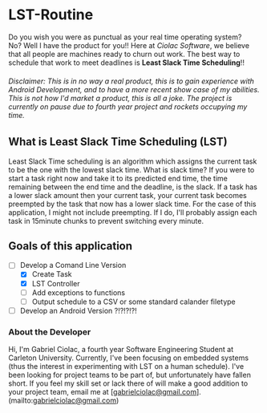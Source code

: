 # LST-Routine  
Do you wish you were as punctual as your real time operating system?  
No? Well I have the product for you!! Here at *Ciolac Software*, we believe that all people are machines ready to churn out  work. The best way to schedule that work to meet deadlines is **Least Slack Time Scheduling**!!

###### Disclaimer: This is in no way a real product, this is to gain experience with Android Development, and to have a more recent show case of my abilities. This is not how  I'd market a product, this is all a joke. The project is currently on pause due to fourth year project and rockets occupying my time.

## What is Least Slack Time Scheduling (LST)
Least Slack Time scheduling is an algorithm which assigns the current task to be the one with the lowest slack time. What is slack time? If you were to start a task right now and take it to its predicted end time, the time remaining between the end time and the deadline, is the slack. If a task has a lower slack amount then your current task, your current task becomes preempted by the task that now has a lower slack time. For the case of this application, I might not include preempting. If I do, I'll probably assign each task in 15minute chunks to prevent switching every minute. 

## Goals of this application

 - [ ] Develop a Comand Line Version
	 - [x] Create Task
	 - [x] LST Controller
	 - [ ] Add exceptions to functions
	 - [ ] Output schedule to a CSV or some standard calander filetype
- [ ] Develop an Android Version ?!?!?!?! 

### About the Developer
Hi, I'm Gabriel Ciolac, a fourth year Software Engineering Student at Carleton University. Currently, I've been focusing on embedded systems (thus the interest in experimenting with LST on a human schedule). I've been looking for project teams to be part of, but unfortunately have fallen short. If you feel my skill set or lack there of will make a good addition to your project team, email me at [gabrielciolac@gmail.com].(mailto:gabrielciolac@gmail.com)
